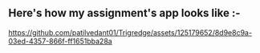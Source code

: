 ## Here's how my assignment's app looks like :-


https://github.com/patilvedant01/Trigredge/assets/125179652/8d9e8c9a-03ed-4357-866f-ff1651bba28a


